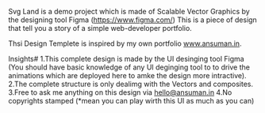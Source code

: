 Svg Land is a demo project which is made of Scalable Vector Graphics by the designing tool Figma (https://www.figma.com/) This is a piece of design that tell you a story of a simple web-developer portfolio.

Thsi Design Templete is inspired by my own portfolio www.ansuman.in.

Insights#
1.This complete design is made by the UI desinging tool Figma (You should have basic knowledge of any UI deginging tool
to to drive the animations which are deployed here to amke the design more intractive).
2.The complete structure is only dealimg with the Vectors and composites.
3.Free to ask me anything on this design via hello@ansuman.in
4.No copyrights stamped (*mean you can play wirth this UI as much as you can) 
